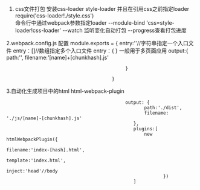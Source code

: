 1. css文件打包 安装css-loader style-loader 并且在引用css之前指定loader
                                              require('css-loader!./style.css')      
                     命令行中通过webpack参数指定loader --module-bind 'css=style-loader!css-loader'    --watch 监听变化自动打包 --progress查看打包进度       
                                     
2.webpack.config.js 配置 module.exports = {
                                            entry:''//字符串指定一个入口文件
                                            entry：[]//数组指定多个入口文件
                                            entry：{
                                                    } 一般用于多页面应用
                                            output:{
                                                    path:'',
                                                    filename:'[name]+[chunkhash].js'
                                                    
                                                }        
                                                                
                                           }      
3.自动化生成项目中的html  html-webpack-plugin 

```
                                            output: {
                                                   path:'./dist',
                                                   filename: './js/[name]-[chunkhash].js'
                                               },
                                               plugins:[
                                                   new htmlWebpackPlugin({
                                                              filename:'index-[hash].html',
                                                              template:'index.html',
                                                              inject:'head'//body
                                                          })
                                               ]
```
                                               
                     